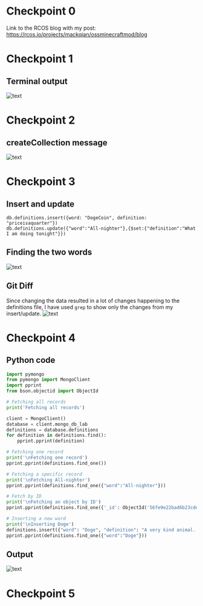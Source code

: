 # Checkpoint 0

Link to the RCOS blog with my post:
https://rcos.io/projects/mackqian/ossminecraftmod/blog

# Checkpoint 1

## Terminal output
![text](https://i.gyazo.com/40a3b909681fb135890fd764bd0bffbf.png)

# Checkpoint 2

## createCollection message
![text](https://i.gyazo.com/b0adced48890b26ec788b4bf4664b5b6.png)

# Checkpoint 3

## Insert and update
```
db.definitions.insert({word: "DogeCoin", definition: "priceisaquarter"})
db.definitions.update({"word":"All-nighter"},{$set:{"definition":"What I am doing tonight"}})
```

## Finding the two words
![text](https://i.gyazo.com/3218aa3a07191e552823be42040a708f.png)

## Git Diff
Since changing the data resulted in a lot of changes happening to the definitions file, I have used `grep` to show only the changes from my insert/update.
![text](https://i.gyazo.com/98447186d944e30692bd093883b7fd44.png)

# Checkpoint 4

## Python code
```python
import pymongo
from pymongo import MongoClient
import pprint
from bson.objectid import ObjectId

# Fetching all records
print('Fetching all records')

client = MongoClient()
database = client.mongo_db_lab
definitions = database.definitions
for definition in definitions.find():
	pprint.pprint(definition)

# Fetching one record
print('\nFetching one record')
pprint.pprint(definitions.find_one())

# Fetching a specific record
print('\nFetching All-nighter')
pprint.pprint(definitions.find_one({"word":"All-nighter"}))

# Fetch by ID
print('\nFetching an object by ID')
pprint.pprint(definitions.find_one({'_id': ObjectId('56fe9e22bad6b23cde07b8ca')}))

# Inserting a new word
print('\nInserting Doge')
definitions.insert({"word": "Doge", "definition": "A very kind animal. Man's best friend."})
pprint.pprint(definitions.find_one({"word":"Doge"}))

```

## Output
![text](https://i.gyazo.com/5ff4268eeed76182bd3268b184d3f2f3.png)


# Checkpoint 5
